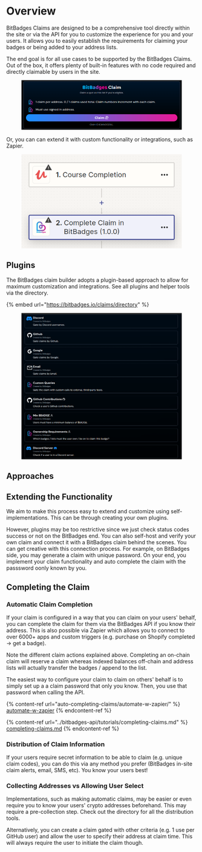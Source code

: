 # Overview

BitBadges Claims are designed to be a comprehensive tool directly within the site or via the API for you to customize the experience for you and your users. It allows you to easily establish the requirements for claiming your badges or being added to your address lists.&#x20;

The end goal is for all use cases to be supported by the BitBadges Claims. Out of the box, it offers plenty of built-in features with no code required and directly claimable by users in the site.

<figure><img src="../../.gitbook/assets/image (84).png" alt=""><figcaption></figcaption></figure>

Or, you can can extend it with custom functionality or integrations, such as Zapier.

<figure><img src="../../.gitbook/assets/image (87).png" alt=""><figcaption></figcaption></figure>

## **Plugins**

The BitBadges claim builder adopts a plugin-based approach to allow for maximum customization and integrations. See all plugins and helper tools via the directory.&#x20;

{% embed url="https://bitbadges.io/claims/directory" %}

<figure><img src="../../.gitbook/assets/image (1).png" alt=""><figcaption></figcaption></figure>

## Approaches



## Extending the Functionality

We aim to make this process easy to extend and customize using self-implementations. This can be through creating your own plugins.&#x20;

However, plugins may be too restrictive since we just check status codes success or not on the BitBadges end. You can also self-host and verify your own claim and connect it with a BitBadges claim behind the scenes. You can get creative with this connection process. For example, on BitBadges side, you may generate a claim with unique password. On your end, you implement your claim functionality and auto complete the claim with the passsword oonly known by you.

## Completing the Claim



### Automatic Claim Completion

If your claim is configured in a way that you can claim on your users' behalf, you can complete the claim for them via the BitBadges API if you know their address. This is also possible via Zapier which allows you to connect to over 6000+ apps and custom triggers (e.g. purchase on Shopify completed -> get a badge).

Note the different claim actions explained above. Completing an on-chain claim will reserve a claim whereas indexed balances off-chain and address lists will actually transfer the badges / append to the list.

The easiest way to configure your claim to claim on others' behalf is to simply set up a a claim password that only you know. Then, you use that password when calling the API.&#x20;

{% content-ref url="auto-completing-claims/automate-w-zapier/" %}
[automate-w-zapier](auto-completing-claims/automate-w-zapier/)
{% endcontent-ref %}

{% content-ref url="../bitbadges-api/tutorials/completing-claims.md" %}
[completing-claims.md](../bitbadges-api/tutorials/completing-claims.md)
{% endcontent-ref %}

### Distribution of Claim Information

If your users require secret information to be able to claim (e.g. unique claim codes), you can do this via any method you prefer (BitBadges in-site claim alerts, email, SMS, etc). You know your users best!

### Collecting Addresses vs Allowing User Select&#x20;

Implementations, such as making automatic claims, may be easier or even require you to know your users'  crypto addresses beforehand. This may require a pre-collection step. Check out the directory for all the distribution tools.

Alternatively, you can create a claim gated with other criteria (e.g. 1 use per GitHub user) and allow the user to specify their address at claim time. This will always require the user to initiate the claim though.

